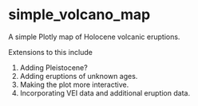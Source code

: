 # simple_volcano_map

A simple Plotly map of Holocene volcanic eruptions.

Extensions to this include

1. Adding Pleistocene?
2. Adding eruptions of unknown ages.
3. Making the plot more interactive.
4. Incorporating VEI data and additional eruption data.
